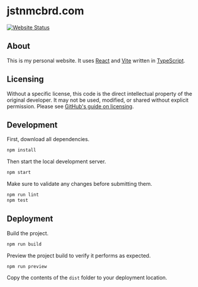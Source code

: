 # jstnmcbrd.com
[![Website Status](https://github.com/JstnMcBrd/jstnmcbrd.com/actions/workflows/status.yml/badge.svg)](https://github.com/JstnMcBrd/jstnmcbrd.com/actions/workflows/status.yml)

## About

This is my personal website. It uses [React](https://react.dev/) and [Vite](https://vitejs.dev/) written in [TypeScript](https://www.typescriptlang.org/).

## Licensing

Without a specific license, this code is the direct intellectual property of the original developer. It may not be used, modified, or shared without explicit permission.
Please see [GitHub's guide on licensing](https://docs.github.com/en/repositories/managing-your-repositorys-settings-and-features/customizing-your-repository/licensing-a-repository).

## Development

First, download all dependencies.
```sh
npm install
```

Then start the local development server.
```sh
npm start
```

Make sure to validate any changes before submitting them.
```sh
npm run lint
npm test
```

## Deployment

Build the project.
```sh
npm run build
```

Preview the project build to verify it performs as expected.
```sh
npm run preview
```

Copy the contents of the `dist` folder to your deployment location.
